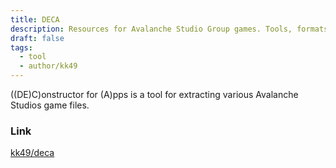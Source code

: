 ```yaml
---
title: DECA
description: Resources for Avalanche Studio Group games. Tools, formats, info, and more
draft: false
tags:
  - tool
  - author/kk49
---
```

((DE)C)onstructor for (A)pps is a tool for extracting various Avalanche Studios game files.

### Link
[kk49/deca](https://github.com/kk49/deca)